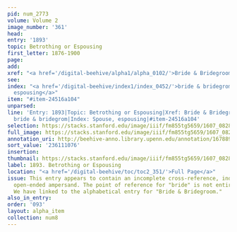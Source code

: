 ```yaml
---
pid: num_2773
volume: Volume 2
image_number: '361'
head:
entry: '1893'
topic: Betrothing or Espousing
first_letter: 1876-1900
page:
add:
xref: "<a href='/digital-beehive/alpha1/alpha_0102/'>Bride & Bridegroom</a>"
see:
index: "<a href='/digital-beehive/index1/index_0452/'>bride & bridegrom</a>|<a href='/digital-beehive/index5/index_4672/'>Spouse,
  espousing</a>"
item: "#item-24516a104"
unparsed:
line: 'Entry: 1893|Topic: Betrothing or Espousing|Xref: Bride & Bridegroom|Index:
  bride & bridegrom|Index: Spouse, espousing|#item-24516a104'
selection: https://stacks.stanford.edu/image/iiif/fm855tg5659/1607_0828/378,1076,2839,565/full/0/default.jpg
full_image: https://stacks.stanford.edu/image/iiif/fm855tg5659/1607_0828/full/full/0/default.jpg
annotation_uri: http://beehive-anno.library.upenn.edu/annotation/1678892980151
sort_value: '236111076'
insertion:
thumbnail: https://stacks.stanford.edu/image/iiif/fm855tg5659/1607_0828/378,1076,600,180/250,/0/default.jpg
label: 1893. Betrothing or Espousing
location: "<a href='/digital-beehive/toc/toc2_351/'>Full Page</a>"
issue: This entry appears to contain an incomplete cross-reference, indicated by the
  open-ended ampersand. The point of reference for "bride" is not entirely clear.
  We have linked to the alphabetical entry for "Bride & Bridegroom."
also_in_entry:
order: '093'
layout: alpha_item
collection: num8
---
```


